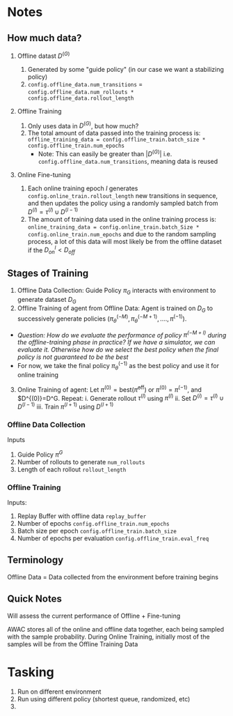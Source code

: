 # Notes

## How much data?

1. Offline datast $D^{(G)}$

   1. Generated by some "guide policy" (in our case we want a stabilizing policy)
   2. `config.offline_data.num_transitions` = `config.offline_data.num_rollouts * config.offline_data.rollout_length`
2. Offline Training

   1. Only uses data in $D^{(G)}$, but how much?
   2. The total amount of data passed into the training process is: `offline_training_data = config.offline_train.batch_size * config.offline_train.num_epochs`
      * Note: This can easily be greater than $|D^{(G)}|$ i.e. `config.offline_data.num_transitions`, meaning data is reused
3. Online Fine-tuning

   1. Each online training epoch $l$ generates `config.online_train.rollout_length` new transitions in sequence, and then updates the policy using a randomly sampled batch from $D^{(l)}=\tau^{(l)}\cup D^{(l-1)}$
   2. The amount of training data used in the online training process is: `online_training_data = config.online_train.batch_Size * config.online_train.num_epochs`
      and due to the random sampling process, a lot of this data will most likely be from the offline dataset if the $D_{on}^{l}< D_{off}$

## Stages of Training

1. Offline Data Collection: Guide Policy $\pi_G$ interacts with environment to generate dataset $D_G$
2. Offline Training of agent from Offline Data: Agent is trained on $D_G$ to successively generate policies $(\pi_\theta^{(-M)}, \pi_\theta^{(-M+1)}, ...., \pi^{(-1)})$.

- *Question: How do we evaluate the performance of policy $\pi^{(-M+l)}$ during the offline-training phase in practice? If we have a simulator, we can evaluate it. Otherwise how do we select the best policy when the final policy is not guaranteed to be the best*
- For now, we take the final policy $\pi_\theta^{(-1)}$ as the best policy and use it for online training

3. Online Training of agent:
   Let $\pi^{(0)}=\text{best}(\bar \pi^{\text{off}})$ or $\pi^{(0)}=\pi^{(-1)}$, and $D^{(0)}=D^G. Repeat:
   i.  Generate rollout $\tau^{(l)}$ using $\pi^{(l)}$
   ii. Set $D^{(i)}=\tau^{(l)}\cup D^{(l-1)}$
   iii. Train $\pi^{(l+1)}$ using $D^{(l+1)}$

### Offline Data Collection

Inputs

1. Guide Policy $\pi^G$
2. Number of rollouts to generate `num_rollouts`
3. Length of each rollout `rollout_length`

### Offline Training

Inputs:

1. Replay Buffer with offline data `replay_buffer`
2. Number of epochs `config.offline_train.num_epochs`
3. Batch size per epoch `config.offline_train.batch_size`
4. Number of epochs per evaluation `config.offline_train.eval_freq`

## Terminology

Offline Data = Data collected from the environment before training begins

## Quick Notes

Will assess the current performance of Offline + Fine-tuning

AWAC stores all of the online and offline data together, each being sampled with the sample probability. During Online Training, initially most of the samples will be from the Offline Training Data

# Tasking

1. Run on different environment
2. Run using different policy (shortest queue, randomized, etc)
3.
